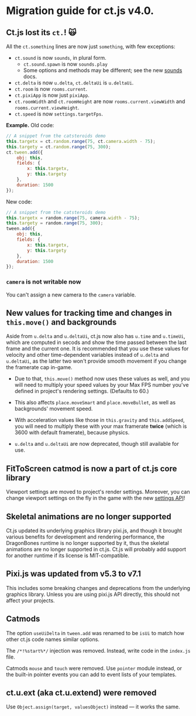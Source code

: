 # Migration guide for ct.js v4.0.

## Ct.js lost its `ct.`! 🙀

All the `ct.something` lines are now just `something`, with few exceptions:

* `ct.sound` is now `sounds`, in plural form.
    * `ct.sound.spawn` is now `sounds.play`
    * Some options and methods may be different; see the new [sounds](../sounds.md) docs.
* `ct.delta` is now `u.delta`, `ct.deltaUi` is `u.deltaUi`.
* `ct.room` is now `rooms.current`.
* `ct.pixiApp` is now just `pixiApp`.
* `ct.roomWidth` and `ct.roomHeight` are now `rooms.current.viewWidth` and `rooms.current.viewHeight`.
* `ct.speed` is now `settings.targetFps`.

**Example.** Old code:

```js
// A snippet from the catsteroids demo
this.targetx = ct.random.range(75, ct.camera.width - 75);
this.targety = ct.random.range(75, 300);
ct.tween.add({
    obj: this,
    fields: {
        x: this.targetx,
        y: this.targety
    },
    duration: 1500
});
```

New code:

```js
// A snippet from the catsteroids demo
this.targetx = random.range(75, camera.width - 75);
this.targety = random.range(75, 300);
tween.add({
    obj: this,
    fields: {
        x: this.targetx,
        y: this.targety
    },
    duration: 1500
});
```

### `camera` is not writable now

You can't assign a new camera to the `camera` variable.

## New values for tracking time and changes in `this.move()` and backgrounds

Aside from `u.delta` and `u.deltaUi`, ct.js now also has `u.time` and `u.timeUi`, which are computed in secods and show the time passed between the last frame and the current one. It is recommended that you use these values for velocity and other time-dependent variables instead of `u.delta` and `u.deltaUi`, as the latter two won't provide smooth movement if you change the framerate cap in-game.

* Due to that, `this.move()` method now uses these values as well, and you will need to multiply your speed values by your Max FPS number you've defined in project's rendering settings. (Defaults to 60.)

* This also affects `place.moveSmart` and `place.moveBullet`, as well as backgrounds' movement speed.

* With acceleration values like those in `this.gravity` and `this.addSpeed`, you will need to multiply these with your max framerate **twice** (which is 3600 with default framerate), because physics.

* `u.delta` and `u.deltaUi` are now deprecated, though still available for use.

## FitToScreen catmod is now a part of ct.js core library

Viewport settings are moved to project's render settings. Moreover, you can change viewport settings on the fly in the game with the new [settings API](/settings.md#settings-viewmode)!

## Skeletal animations are no longer supported

Ct.js updated its underlying graphics library pixi.js, and though it brought various benefits for development and rendering performance, the DragonBones runtime is no longer supported by it, thus the skeletal animations are no longer supported in ct.js. Ct.js will probably add support for another runtime if its license is MIT-compatible.

## Pixi.js was updated from v5.3 to v7.1

This includes some breaking changes and deprecations from the underlying graphics library. Unless you are using pixi.js API directly, this should not affect your projects.

## Catmods

The option `useUiDelta` in `tween.add` was renamed to be `isUi` to match how other ct.js code names similar options.

The `/*!%start%*/` injection was removed. Instead, write code in the `index.js` file.

Catmods `mouse` and `touch` were removed. Use `pointer` module instead, or the built-in pointer events you can add to event lists of your templates.

## ct.u.ext (aka ct.u.extend) were removed

Use `Object.assign(target, valuesObject)` instead — it works the same.
